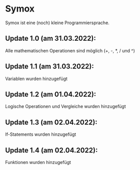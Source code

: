 # Symox

Symox ist eine (noch) kleine Programmiersprache.

## Update 1.0 (am 31.03.2022):
Alle mathematischen Operationen sind möglich (+, -, *, / und ^)

## Update 1.1 (am 31.03.2022): 
Variablen wurden hinzugefügt

## Update 1.2 (am 01.04.2022):
Logische Operationen und Vergleiche wurden hinzugefügt

## Update 1.3 (am 02.04.2022):
If-Statements wurden hinzugefügt

## Update 1.4 (am 02.04.2022): 
Funktionen wurden hinzugefügt
